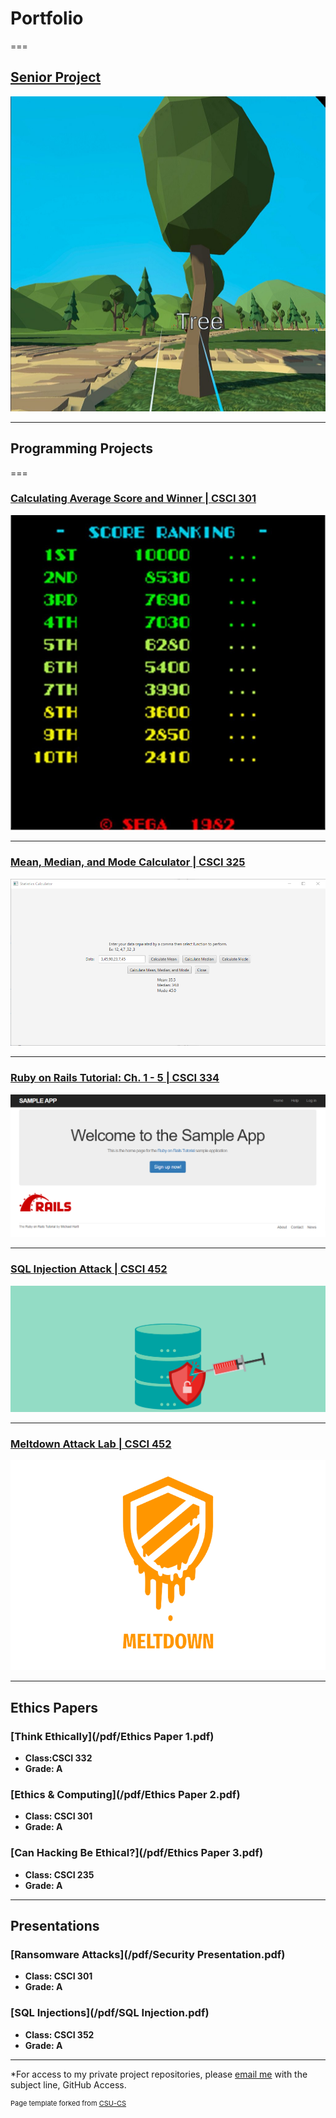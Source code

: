 # Portfolio
===

## <a href="https://github.com/Mick7028/CSU-Senior-Project/blob/master/docs/Defense_Documentation.md">Senior Project<a/>

![VR Language Immersion Activity](images/Hover_Name.jpg)

---

## Programming Projects

===

### [Calculating Average Score and Winner | CSCI 301](project1)

![Score Ranking](images/ScoreRanking.jpg)

---
### [Mean, Median, and Mode Calculator | CSCI 325](project2)

![Menu of project2](images/project_2_images/All.png)

---
### [Ruby on Rails Tutorial: Ch. 1 - 5 | CSCI 334](project3)

![Project 3 Thumbnail Name](images/RubyOnRails.png)

---
### [SQL Injection Attack | CSCI 452](project4)

![Project 4 Thumbnail Name](images/SQLInjection.png)

---

### [Meltdown Attack Lab | CSCI 452](project5)

![Project 5 Thumbnail Name](images/Meltdown.png)

---

Ethics Papers
-------------

### [Think Ethically](/pdf/Ethics Paper 1.pdf)

-   **Class:CSCI 332**  
-   **Grade: A**

### [Ethics & Computing](/pdf/Ethics Paper 2.pdf)

-   **Class: CSCI 301** 
-   **Grade: A**

### [Can Hacking Be Ethical?](/pdf/Ethics Paper 3.pdf)

-   **Class: CSCI 235** 
-   **Grade: A**

---

Presentations
-------------

### [Ransomware Attacks](/pdf/Security Presentation.pdf)

- **Class: CSCI 301** 
- **Grade: A**


### [SQL Injections](/pdf/SQL Injection.pdf)
 
- **Class: CSCI 352** 
- **Grade: A**

---

*For access to my private project repositories, please [email me](mailto:mlnicholson@csustudent.net?subject=GitHub%20Access) with the subject line, GitHub Access.

<p style="font-size:11px">Page template forked from <a href="https://github.com/csu-cs/csci-portfolio">CSU-CS</a></p>
<!-- Remove above link if you don't want to attributive -->

